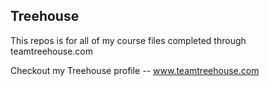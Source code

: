 ## Treehouse 

This repos is for all of my course files completed through teamtreehouse.com

Checkout my Treehouse profile -- www.teamtreehouse.com